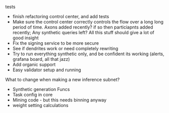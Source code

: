 tests

- finish refactoring control center, and add tests
- Make sure the control center correctly controls the flow over a long long period of time. Axons added recently? if so then particiapnts added recently; Any synthetic queries left? All this stuff should give a lot of good insight
- Fix the signing service to be more secure
- See if dendrites work or need completely rewriting
- Try to run everything synthetic only, and be confident its working (alerts, grafana board, all that jazz)
- Add organic support
- Easy validator setup and running


What to change when making a new inference subnet?
- Synthetic generation Funcs
- Task config in core
- Mining code - but this needs binning anyway
- weight setting calculations

